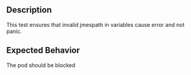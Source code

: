## Description

This test ensures that invalid jmespath in variables cause error and not panic.

## Expected Behavior

The pod should be blocked
